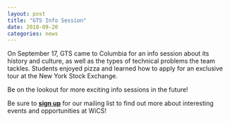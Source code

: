 ```yaml
---
layout: post
title: "GTS Info Session"
date: 2018-09-20
categories: news
---
```


On September 17, GTS came to Columbia for an info session about its history and culture, as well as the types of technical problems the team tackles. Students enjoyed pizza and learned how to apply for an exclusive tour at the New York Stock Exchange.

Be on the lookout for more exciting info sessions in the future! 

Be sure to [**sign up**][mailinglist] for our mailing list to find out more about interesting events and opportunities at WiCS!

[mailinglist]: http://columbia.us9.list-manage.com/subscribe?u=4c6a1c710f8ab9cce10272368&id=593b5faa43
